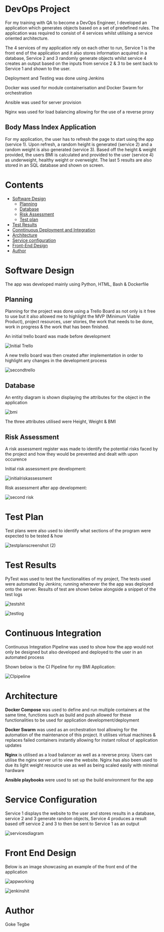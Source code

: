 # DevOps Project

For my training with QA to become a DevOps Engineer, I developed an application which generates objects based on a set of predefined rules. The application was required to consist of 4 services whilst utilising a service oriented architecture.

The 4 services of my application rely on each other to run, Service 1 is the front end of the application and it also stores information acquired in a database, Service 2 and 3 randomly generate objects whilst service 4 creates an output based on the inputs from service 2 & 3 to be sent back to Service 1 and shown to the user.

Deployment and Testing was done using Jenkins

Docker was used for module containerisation and Docker Swarm for orchestration

Ansible was used for server provision

Nginx was used for load balancing allowing for the use of a reverse proxy

## Body Mass Index Application

For my application, the user has to refresh the page to start using the app (service 1). Upon refresh, a random height is generated (service 2) and a random weight is also generated (service 3). Based off the height & weight provided, the users BMI is calculated and provided to the user (service 4) as underweight, healthy weight or overweight. The last 5 results are also stored in an SQL database and shown on screen.

# Contents

* [Software Design](#Software-Design)
    * [Planning](#Planning)
    * [Database](#Database)
    * [Risk Assessment](#Risk-Assessment)
    * [Test plan](#Test-plan)
* [Test Results](#Test-Results)
* [Conntinuous Deployment and Integration](#Continuous-Deployment-and-Integration)  
* [Architecture](#Architectures)
* [Service configuration](#Service-configuration)
* [Front-End Design](#Front-End-Design)
* [Author](#Author)

# Software Design

The app was developed mainly using Python, HTML, Bash & Dockerfile

## Planning

Planning for the project was done using a Trello Board as not only is it free to use but it also allowed me to highlight the MVP (Minimum Viable Product), project resources, user stories, the work that needs to be done, work in progress & the work that has been finished.

An initial trello board was made before development

![Initial Trello](https://user-images.githubusercontent.com/48153566/120951606-24d9fe80-c741-11eb-888f-4a526522fc46.png)

A new trello board was then created after implementation in order to highlight any changes in the development process

![secondtrello](https://user-images.githubusercontent.com/48153566/120951617-2a374900-c741-11eb-9aeb-559c9b07e75f.png)

## Database

An entity diagram is shown displaying the attributes for the object in the application

![bmi](https://user-images.githubusercontent.com/48153566/120951644-39b69200-c741-11eb-91c7-27b13b19b0f4.png)

The three attributes utilised were Height, Weight & BMI


## Risk Assessment

A risk assessment register was made to identify the potential risks faced by the project and how they would be prevented and dealt with upon occurence

Initial risk assessment pre development:

![initialriskassessment](https://user-images.githubusercontent.com/48153566/120951660-40450980-c741-11eb-9fa7-bfb6708e9cb6.png)

Risk assessment after app development:

![second risk](https://user-images.githubusercontent.com/48153566/120951672-476c1780-c741-11eb-9a6c-2ccdb5713267.png)

# Test Plan

Test plans were also used to identify what sections of the program were expected to be tested & how

![testplanscreenshot (2)](https://user-images.githubusercontent.com/48153566/120951736-708ca800-c741-11eb-955a-28546b819e55.png)


# Test Results

PyTest was used to test the functionalities of my project, The tests used were automated by Jenkins; running whenever the the app was deployed onto the server. Results of test are shown below alongside a snippet of the test logs

![testshit](https://user-images.githubusercontent.com/48153566/120951759-797d7980-c741-11eb-9a27-9373922058b1.png)

![testlog](https://user-images.githubusercontent.com/48153566/120951766-7d110080-c741-11eb-990f-dcbff9452324.png)

# Continuous Integration

Continuous Integration Pipeline was used to show how the app would not only be designed but also developed and deployed to the user in an automated process

Shown below is the CI Pipeline for my BMI Application:

![CIpipeline](https://user-images.githubusercontent.com/48153566/120951690-505ce900-c741-11eb-8a83-058973600603.png)


# Architecture

**Docker Compose** was used to define and run multiple containers at the same time, functions such as build and push allowed for these functionalities to be used for application development/deployment

**Docker Swarm** was used as an orchestration tool allowing for the automation of the maintenance of this project. It utilises virtual machines & replaces failed containers instantly allowing for instant rollout of application updates

**Nginx** is utilised as a load balancer as well as a reverse proxy. Users can utilise the nginx server url to view the website. Nginx has also been used to due its light weight resource use as well as being scaled easily with minimal hardware

**Ansible playbooks** were used to set up the build environment for the app


# Service Configuration

Service 1 displays the website to the user and stores results in a database, service 2 and 3 generate random objects, Service 4 produces a result based off service 2 and 3 to then be sent to Service 1 as an output

![servicesdiagram](https://user-images.githubusercontent.com/48153566/120951828-a467cd80-c741-11eb-99ef-d8e8d1684ba7.png)

# Front End Design

Below is an image showcasing an example of the front end of the application

![appworking](https://user-images.githubusercontent.com/48153566/120951855-b9dcf780-c741-11eb-92fc-424420c9a646.png)

![jenkinshit](https://user-images.githubusercontent.com/48153566/120951861-be091500-c741-11eb-9b09-de652e398c9b.png)

# Author

Goke Tegbe
